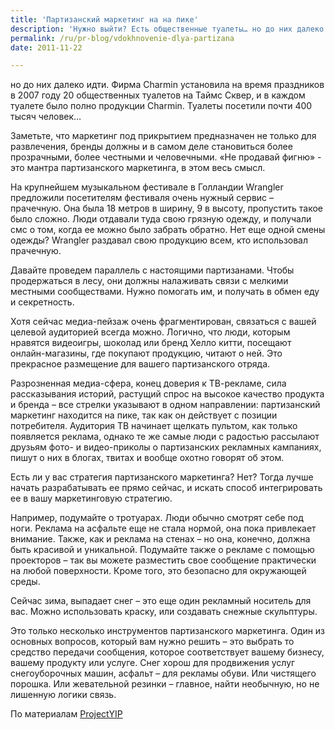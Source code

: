 ```yaml
---
title: 'Партизанский маркетинг на на пике'
description: 'Нужно выйти? Есть общественные туалеты… но до них далеко идти. Фирма Charmin установила на время праздников в 2007 году 20 общественных туалетов на Таймс Сквер, и в каждом туалете было полно продукции Charmin. Туалеты посетили почти 400 тысяч человек…'
permalink: /ru/pr-blog/vdokhnovenie-dlya-partizana
date: 2011-11-22

---
```


но до них далеко идти. Фирма Charmin установила на время праздников в 2007 году 20 общественных туалетов на Таймс Сквер, и в каждом туалете было полно продукции Charmin. Туалеты посетили почти 400 тысяч человек…

Заметьте, что маркетинг под прикрытием предназначен не только для развлечения, бренды должны и в самом деле становиться более прозрачными, более честными и человечными. «Не продавай фигню» - это мантра партизанского маркетинга, в этом весь смысл.

На крупнейшем музыкальном фестивале в Голландии Wrangler предложили посетителям фестиваля  очень нужный сервис – прачечную. Она была 18 метров в ширину, 9 в высоту, пропустить такое было сложно. Люди отдавали туда свою грязную одежду, и получали смс о том, когда ее можно было забрать обратно. Нет еще одной смены одежды? Wrangler раздавал свою продукцию всем, кто использовал прачечную.

Давайте проведем параллель с настоящими партизанами.  Чтобы продержаться в лесу, они должны налаживать связи с мелкими местными сообществами. Нужно помогать им, и получать в обмен еду и секретность.

Хотя сейчас медиа-пейзаж очень фрагментирован, связаться с вашей целевой аудиторией всегда можно. Логично, что люди, которым нравятся видеоигры, шоколад или бренд Хелло китти, посещают онлайн-магазины, где покупают продукцию, читают о ней. Это прекрасное размещение для вашего партизанского отряда.

Разрозненная медиа-сфера, конец доверия к ТВ-рекламе, сила рассказывания историй, растущий спрос  на высокое качество продукта и бренда – все стрелки указывают в одном направлении: партизанский маркетинг находится на пике, так как он действует с позиции потребителя. Аудитория ТВ начинает щелкать пультом, как только появляется реклама, однако те же самые люди с радостью рассылают друзьям фото- и видео-приколы о партизанских рекламных кампаниях, пишут о них в блогах, твитах и вообще охотно говорят об этом.

Есть ли у вас стратегия партизанского маркетинга? Нет? Тогда лучше начать разрабатывать ее прямо сейчас, и искать способ интегрировать ее в вашу маркетинговую стратегию.

Например, подумайте о тротуарах. Люди обычно смотрят себе под ноги. Реклама на асфальте еще не стала нормой, она пока привлекает внимание.  Также, как и реклама на стенах – но она, конечно, должна быть  красивой и уникальной. Подумайте также о рекламе с помощью проекторов – так вы можете разместить свое сообщение практически на любой поверхности. Кроме того, это безопасно для окружающей среды.

Сейчас зима, выпадает снег – это еще один рекламный носитель для вас.  Можно использовать краску, или создавать снежные скульптуры.

Это только несколько инструментов партизанского маркетинга. Один из основных вопросов, который вам нужно решить – это выбрать то средство передачи сообщения, которое соответствует вашему бизнесу, вашему продукту или услуге. Снег хорош для продвижения услуг снегоуборочных машин, асфальт – для рекламы обуви. Или чистящего порошка. Или жевательной резинки – главное, найти необычную, но не лишенную логики связь.

По материалам <a href="https://projectyip.blogspot.com/2010/12/guerrilla-marketing-from-marginal-to.html">ProjectYIP</a>

